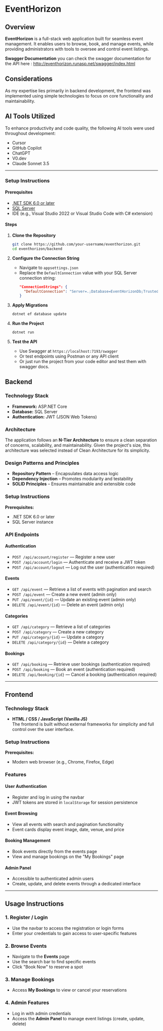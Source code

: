 # EventHorizon

## Overview
**EventHorizon** is a full-stack web application built for seamless event management. It enables users to browse, book, and manage events, while providing administrators with tools to oversee and control event listings.

**Swagger Documentation**
you can check the swagger documentation for the API here : http://eventhorizon.runasp.net/swagger/index.html


## Considerations
As my expertise lies primarily in backend development, the frontend was implemented using simple technologies to focus on core functionality and maintainability.

## AI Tools Utilized
To enhance productivity and code quality, the following AI tools were used throughout development:
- Cursor  
- GitHub Copilot  
- ChatGPT  
- V0.dev  
- Claude Sonnet 3.5  

---

### Setup Instructions

#### Prerequisites
- [.NET SDK 6.0 or later](https://dotnet.microsoft.com/en-us/download)
- [SQL Server](https://www.microsoft.com/en-us/sql-server/sql-server-downloads)
- IDE (e.g., Visual Studio 2022 or Visual Studio Code with C# extension)

#### Steps
1. **Clone the Repository**
   ```bash
   git clone https://github.com/your-username/eventhorizon.git
   cd eventhorizon/backend
   ```

2. **Configure the Connection String**
   - Navigate to `appsettings.json`
   - Replace the `DefaultConnection` value with your SQL Server connection string:
     ```json
     "ConnectionStrings": {
       "DefaultConnection": "Server=.;Database=EventHorizonDb;Trusted_Connection=True;"
     }
     ```

3. **Apply Migrations**
   ```bash
   dotnet ef database update
   ```

4. **Run the Project**
   ```bash
   dotnet run
   ```

5. **Test the API**
   - Use Swagger at `https://localhost:7193/swagger`
   - Or test endpoints using Postman or any API client
   - Or just run the project from your code editor and test them with swagger docs.


## Backend

### Technology Stack
- **Framework:** ASP.NET Core  
- **Database:** SQL Server  
- **Authentication:** JWT (JSON Web Tokens)

### Architecture
The application follows an **N-Tier Architecture** to ensure a clean separation of concerns, scalability, and maintainability. Given the project's size, this architecture was selected instead of Clean Architecture for its simplicity.

### Design Patterns and Principles
- **Repository Pattern** – Encapsulates data access logic  
- **Dependency Injection** – Promotes modularity and testability  
- **SOLID Principles** – Ensures maintainable and extensible code  

### Setup Instructions
**Prerequisites:**
- .NET SDK 6.0 or later  
- SQL Server instance  

### API Endpoints

#### Authentication
- `POST /api/account/register` — Register a new user  
- `POST /api/account/login` — Authenticate and receive a JWT token  
- `POST /api/account/logout` — Log out the user (authentication required)  

#### Events
- `GET /api/event` — Retrieve a list of events with pagination and search  
- `POST /api/event` — Create a new event (admin only)  
- `PUT /api/event/{id}` — Update an existing event (admin only)  
- `DELETE /api/event/{id}` — Delete an event (admin only)  

#### Categories
- `GET /api/category` — Retrieve a list of categories  
- `POST /api/category` — Create a new category  
- `PUT /api/category/{id}` — Update a category  
- `DELETE /api/category/{id}` — Delete a category  

#### Bookings
- `GET /api/booking` — Retrieve user bookings (authentication required)  
- `POST /api/booking` — Book an event (authentication required)  
- `DELETE /api/booking/{id}` — Cancel a booking (authentication required)  

---

## Frontend

### Technology Stack
- **HTML / CSS / JavaScript (Vanilla JS)**  
  The frontend is built without external frameworks for simplicity and full control over the user interface.

### Setup Instructions
**Prerequisites:**
- Modern web browser (e.g., Chrome, Firefox, Edge)

### Features

#### User Authentication
- Register and log in using the navbar  
- JWT tokens are stored in `localStorage` for session persistence

#### Event Browsing
- View all events with search and pagination functionality  
- Event cards display event image, date, venue, and price

#### Booking Management
- Book events directly from the events page  
- View and manage bookings on the "My Bookings" page

#### Admin Panel
- Accessible to authenticated admin users  
- Create, update, and delete events through a dedicated interface


---

## Usage Instructions

### 1. Register / Login
- Use the navbar to access the registration or login forms  
- Enter your credentials to gain access to user-specific features

### 2. Browse Events
- Navigate to the **Events** page  
- Use the search bar to find specific events  
- Click "Book Now" to reserve a spot

### 3. Manage Bookings
- Access **My Bookings** to view or cancel your reservations

### 4. Admin Features
- Log in with admin credentials  
- Access the **Admin Panel** to manage event listings (create, update, delete)
